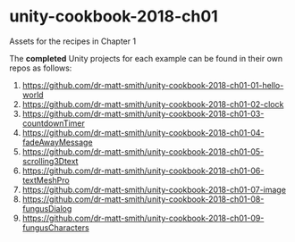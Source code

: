 # unity-cookbook-2018-ch01
Assets for the recipes in Chapter 1

The **completed** Unity projects for each example can be found in their own repos as follows:

1. https://github.com/dr-matt-smith/unity-cookbook-2018-ch01-01-hello-world
2. https://github.com/dr-matt-smith/unity-cookbook-2018-ch01-02-clock
3. https://github.com/dr-matt-smith/unity-cookbook-2018-ch01-03-countdownTimer
4. https://github.com/dr-matt-smith/unity-cookbook-2018-ch01-04-fadeAwayMessage
5. https://github.com/dr-matt-smith/unity-cookbook-2018-ch01-05-scrolling3Dtext
6. https://github.com/dr-matt-smith/unity-cookbook-2018-ch01-06-textMeshPro
7. https://github.com/dr-matt-smith/unity-cookbook-2018-ch01-07-image
8. https://github.com/dr-matt-smith/unity-cookbook-2018-ch01-08-fungusDialog
9. https://github.com/dr-matt-smith/unity-cookbook-2018-ch01-09-fungusCharacters
